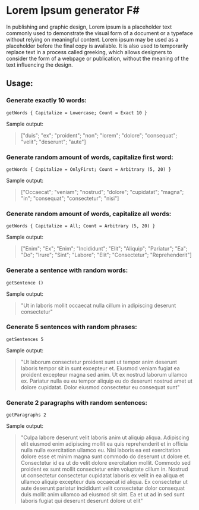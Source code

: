# Lorem Ipsum generator F#
In publishing and graphic design, Lorem ipsum is a placeholder text commonly used to demonstrate the visual form of a document or a typeface without relying on meaningful content. Lorem ipsum may be used as a placeholder before the final copy is available. It is also used to temporarily replace text in a process called greeking, which allows designers to consider the form of a webpage or publication, without the meaning of the text influencing the design.

## Usage: 

### Generate exactly 10 words: </br>
`getWords { Capitalize = Lowercase; Count = Exact 10 }`

Sample output:
> ["duis"; "ex"; "proident"; "non"; "lorem"; "dolore"; "consequat"; "velit";
   "deserunt"; "aute"]

### Generate random amount of words, capitalize first word: </br>
`getWords { Capitalize = OnlyFirst; Count = Arbitrary (5, 20) }`

Sample output:
> ["Occaecat"; "veniam"; "nostrud"; "dolore"; "cupidatat"; "magna"; "in";
   "consequat"; "consectetur"; "nisi"]

### Generate random amount of words, capitalize all words: </br>
`getWords { Capitalize = All; Count = Arbitrary (5, 20) }`

Sample output:
> ["Enim"; "Ex"; "Enim"; "Incididunt"; "Elit"; "Aliquip"; "Pariatur"; "Ea";
   "Do"; "Irure"; "Sint"; "Labore"; "Elit"; "Consectetur"; "Reprehenderit"]

### Generate a sentence with random words: </br>
`getSentence ()`

Sample output:
> "Ut in laboris mollit occaecat nulla cillum in adipiscing deserunt consectetur"

### Generate 5 sentences with random phrases: </br>
`getSentences 5`

Sample output:
> "Ut laborum consectetur proident sunt ut tempor anim deserunt laboris tempor sit in sunt excepteur et. Eiusmod veniam fugiat ea proident excepteur magna sed anim. Ut ex nostrud laborum ullamco ex. Pariatur nulla eu eu tempor aliquip eu do deserunt nostrud amet ut dolore cupidatat. Dolor eiusmod consectetur eu consequat sunt"

### Generate 2 paragraphs with random sentences: </br>
`getParagraphs 2`

Sample output:
> "Culpa labore deserunt velit laboris anim ut aliquip aliqua. Adipiscing elit eiusmod enim adipiscing mollit ea quis reprehenderit et in officia nulla nulla 
exercitation ullamco eu. Nisi laboris ea est exercitation dolore esse et minim magna sunt commodo do deserunt ut dolore et. Consectetur id ea ut do velit dolore exercitation mollit.
Commodo sed proident ex sunt mollit consectetur enim voluptate cillum in. Nostrud ut consectetur consectetur cupidatat laboris ex velit in ea aliqua et ullamco aliquip excepteur duis occaecat id aliqua. Ex consectetur ut aute deserunt pariatur incididunt velit consectetur dolor consequat duis mollit anim ullamco ad eiusmod sit sint. Ea et ut ad in sed sunt laboris fugiat qui deserunt deserunt dolore ut elit"
